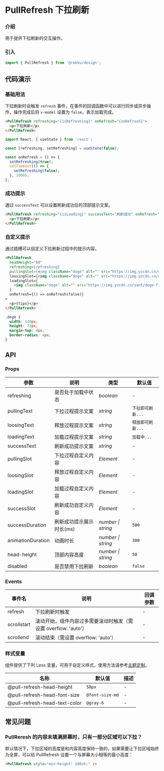 # PullRefresh 下拉刷新

### 介绍

用于提供下拉刷新的交互操作。

### 引入

```js
import { PullRefresh } from '@rokku/design';
```

## 代码演示

### 基础用法

下拉刷新时会触发 `refresh` 事件，在事件的回调函数中可以进行同步或异步操作，操作完成后将 `v-model` 设置为 `false`，表示加载完成。

```html
<PullRefresh refreshing="{isRefreshing}" onRefresh="{onRefresh}">
  <p>下拉刷新</p>
</PullRefresh>
```

```js
import React, { useState } from 'react';

const [refreshing, setRefreshing] = useState(false);

const onRefresh = () => {
  setRefreshing(true);
  setTimeout(() => {
    setRefreshing(false);
  }, 1000);
};
```

### 成功提示

通过 `successText` 可以设置刷新成功后的顶部提示文案。

```html
<PullRefresh refreshing="{isLoading}" successText="刷新成功" onRefresh="{onRefresh}">
  <p>下拉刷新</p>
</PullRefresh>
```

### 自定义提示

通过插槽可以自定义下拉刷新过程中的提示内容。

```html
<PullRefresh
  headHeight="80"
  refreshing={refreshing}
  pullingSlot={<img className="doge" alt="" src="https://img.yzcdn.cn/vant/doge.png" />}
  loosingSlot={<img className="doge" alt="" src="https://img.yzcdn.cn/vant/doge.png" />}
  loadingSlot={
    <img className="doge" alt="" src="https://img.yzcdn.cn/vant/doge-fire.jpg" />
  }
  onRefresh={() => onRefresh(false)}
>
  <p>{tips}</p>
</PullRefresh>
```

```css
.doge {
  width: 140px;
  height: 72px;
  margin-top: 8px;
  border-radius: 4px;
}
```

## API

### Props

| 参数              | 说明                     | 类型               | 默认值            |
| ----------------- | ------------------------ | ------------------ | ----------------- |
| refreshing        | 是否处于加载中状态       | _boolean_          | -                 |
| pullingText       | 下拉过程提示文案         | _string_           | `下拉即可刷新...` |
| loosingText       | 释放过程提示文案         | _string_           | `释放即可刷新...` |
| loadingText       | 加载过程提示文案         | _string_           | `加载中...`       |
| successText       | 刷新成功提示文案         | _string_           | -                 |
| pullingSlot       | 下拉过程自定义内容       | _Element_          | -                 |
| loosingSlot       | 释放过程自定义内容       | _Element_          | -                 |
| loadingSlot       | 加载过程自定义内容       | _Element_          | -                 |
| successSlot       | 刷新成功自定义内容       | _Element_          | -                 |
| successDuration   | 刷新成功提示展示时长(ms) | _number \| string_ | `500`             |
| animationDuration | 动画时长                 | _number \| string_ | `300`             |
| head-height       | 顶部内容高度             | _number \| string_ | `50`              |
| disabled          | 是否禁用下拉刷新         | _boolean_          | `false`           |

### Events

| 事件名  | 说明           | 回调参数 |
| ------- | -------------- | -------- |
| refresh | 下拉刷新时触发 | -        |
| scrollstart | 滚动开始，组件内容过多需要滚动时触发（需设置 overflow: 'auto'） | -        |
| scrollend | 滚动结束（需设置 overflow: 'auto'） | -        |

<!-- ### Slots

| 名称    | 说明                 | 参数                       |
| ------- | -------------------- | -------------------------- |
| default | 自定义内容           | -                          |
| normal  | 非下拉状态时顶部内容 | -                          |
| pulling | 下拉过程中顶部内容   | { distance: 当前下拉距离 } |
| loosing | 释放过程中顶部内容   | { distance: 当前下拉距离 } |
| loading | 加载过程中顶部内容   | { distance: 当前下拉距离 } |
| success | 刷新成功提示内容     | -                          | -->

### 样式变量

组件提供了下列 Less 变量，可用于自定义样式，使用方法请参考[主题定制](#/zh-CN/theme)。

| 名称                          | 默认值          | 描述 |
| ----------------------------- | --------------- | ---- |
| @pull-refresh-head-height     | `50px`          | -    |
| @pull-refresh-head-font-size  | `@font-size-md` | -    |
| @pull-refresh-head-text-color | `@gray-6`       | -    |

## 常见问题

### PullReresh 的内容未填满屏幕时，只有一部分区域可以下拉？

默认情况下，下拉区域的高度是和内容高度保持一致的，如果需要让下拉区域始终为全屏，可以给 PullRefresh 设置一个与屏幕大小相等的最小高度：

```html
<PullRefresh style="min-height: 100vh;" />
```

